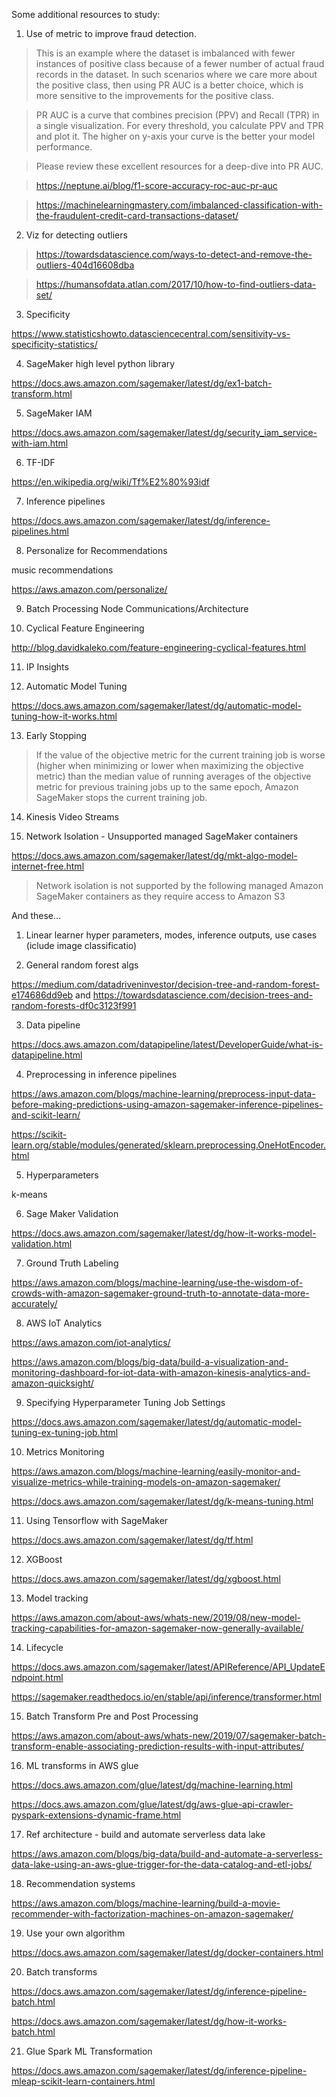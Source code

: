 Some additional resources to study:

1. Use of metric to improve fraud detection.

> This is an example where the dataset is imbalanced with fewer instances of positive class because of a fewer number of actual fraud records in the dataset. In such scenarios where we care more about the positive class, then using PR AUC is a better choice, which is more sensitive to the improvements for the positive class.

> PR AUC is a curve that combines precision (PPV) and Recall (TPR) in a single visualization. For every threshold, you calculate PPV and TPR and plot it. The higher on y-axis your curve is the better your model performance.

> Please review these excellent resources for a deep-dive into PR AUC.

> https://neptune.ai/blog/f1-score-accuracy-roc-auc-pr-auc

> https://machinelearningmastery.com/imbalanced-classification-with-the-fraudulent-credit-card-transactions-dataset/

2. Viz for detecting outliers

> https://towardsdatascience.com/ways-to-detect-and-remove-the-outliers-404d16608dba

> https://humansofdata.atlan.com/2017/10/how-to-find-outliers-data-set/

3. Specificity

https://www.statisticshowto.datasciencecentral.com/sensitivity-vs-specificity-statistics/

4. SageMaker high level python library

https://docs.aws.amazon.com/sagemaker/latest/dg/ex1-batch-transform.html

5. SageMaker IAM

https://docs.aws.amazon.com/sagemaker/latest/dg/security_iam_service-with-iam.html

6. TF-IDF

https://en.wikipedia.org/wiki/Tf%E2%80%93idf

7. Inference pipelines

https://docs.aws.amazon.com/sagemaker/latest/dg/inference-pipelines.html

8. Personalize for Recommendations

music recommendations

https://aws.amazon.com/personalize/

9. Batch Processing Node Communications/Architecture

10. Cyclical Feature Engineering

http://blog.davidkaleko.com/feature-engineering-cyclical-features.html


11. IP Insights

12. Automatic Model Tuning

https://docs.aws.amazon.com/sagemaker/latest/dg/automatic-model-tuning-how-it-works.html

13. Early Stopping

> If the value of the objective metric for the current training job is worse (higher when minimizing or lower when maximizing the objective metric) than the median value of running averages of the objective metric for previous training jobs up to the same epoch, Amazon SageMaker stops the current training job.

14. Kinesis Video Streams

15. Network Isolation - Unsupported managed SageMaker containers

https://docs.aws.amazon.com/sagemaker/latest/dg/mkt-algo-model-internet-free.html

> Network isolation is not supported by the following managed Amazon SageMaker containers as they require access to Amazon S3

And these...

1. Linear learner hyper parameters, modes, inference outputs, use cases (iclude image classificatio)

2. General random forest algs

https://medium.com/datadriveninvestor/decision-tree-and-random-forest-e174686dd9eb and https://towardsdatascience.com/decision-trees-and-random-forests-df0c3123f991

3. Data pipeline

https://docs.aws.amazon.com/datapipeline/latest/DeveloperGuide/what-is-datapipeline.html

4. Preprocessing in inference pipelines

https://aws.amazon.com/blogs/machine-learning/preprocess-input-data-before-making-predictions-using-amazon-sagemaker-inference-pipelines-and-scikit-learn/

https://scikit-learn.org/stable/modules/generated/sklearn.preprocessing.OneHotEncoder.html

5. Hyperparameters

k-means

6. Sage Maker Validation

https://docs.aws.amazon.com/sagemaker/latest/dg/how-it-works-model-validation.html

7. Ground Truth Labeling

https://aws.amazon.com/blogs/machine-learning/use-the-wisdom-of-crowds-with-amazon-sagemaker-ground-truth-to-annotate-data-more-accurately/

8. AWS IoT Analytics

https://aws.amazon.com/iot-analytics/

https://aws.amazon.com/blogs/big-data/build-a-visualization-and-monitoring-dashboard-for-iot-data-with-amazon-kinesis-analytics-and-amazon-quicksight/

9. Specifying Hyperparameter Tuning Job Settings

https://docs.aws.amazon.com/sagemaker/latest/dg/automatic-model-tuning-ex-tuning-job.html

10. Metrics Monitoring

https://aws.amazon.com/blogs/machine-learning/easily-monitor-and-visualize-metrics-while-training-models-on-amazon-sagemaker/

https://docs.aws.amazon.com/sagemaker/latest/dg/k-means-tuning.html

11. Using Tensorflow with SageMaker

https://docs.aws.amazon.com/sagemaker/latest/dg/tf.html

12. XGBoost

https://docs.aws.amazon.com/sagemaker/latest/dg/xgboost.html

13. Model tracking

https://aws.amazon.com/about-aws/whats-new/2019/08/new-model-tracking-capabilities-for-amazon-sagemaker-now-generally-available/

14. Lifecycle

https://docs.aws.amazon.com/sagemaker/latest/APIReference/API_UpdateEndpoint.html

https://sagemaker.readthedocs.io/en/stable/api/inference/transformer.html

15. Batch Transform Pre and Post Processing

https://aws.amazon.com/about-aws/whats-new/2019/07/sagemaker-batch-transform-enable-associating-prediction-results-with-input-attributes/

16. ML transforms in AWS glue

https://docs.aws.amazon.com/glue/latest/dg/machine-learning.html

https://docs.aws.amazon.com/glue/latest/dg/aws-glue-api-crawler-pyspark-extensions-dynamic-frame.html

17. Ref architecture - build and automate serverless data lake

https://aws.amazon.com/blogs/big-data/build-and-automate-a-serverless-data-lake-using-an-aws-glue-trigger-for-the-data-catalog-and-etl-jobs/

18. Recommendation systems

https://aws.amazon.com/blogs/machine-learning/build-a-movie-recommender-with-factorization-machines-on-amazon-sagemaker/

19. Use your own algorithm

https://docs.aws.amazon.com/sagemaker/latest/dg/docker-containers.html

20. Batch transforms

https://docs.aws.amazon.com/sagemaker/latest/dg/inference-pipeline-batch.html

https://docs.aws.amazon.com/sagemaker/latest/dg/how-it-works-batch.html

21. Glue Spark ML Transformation

https://docs.aws.amazon.com/sagemaker/latest/dg/inference-pipeline-mleap-scikit-learn-containers.html

